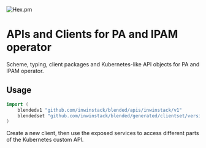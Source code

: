 ![Hex.pm](https://img.shields.io/hexpm/l/plug.svg)
# APIs and Clients for PA and IPAM operator
Scheme, typing, client packages and Kubernetes-like API objects for PA and IPAM operator.

## Usage
```go
import (
	blendedv1 "github.com/inwinstack/blended/apis/inwinstack/v1"
	blendedset "github.com/inwinstack/blended/generated/clientset/versioned"
)
```
Create a new client, then use the exposed services to access different parts of the Kubernetes custom API.
